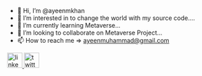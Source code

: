 - 👋 Hi, I’m @ayeenmkhan
- 👀 I’m interested in to change the world with my source code....
- 🌱 I’m currently learning Metaverse...
- 💞️ I’m looking to collaborate on Metaverse Project...
- 📫 How to reach me => ayeenmuhammad@gmail.com


<div align="left" dir="auto">
  <a href="https://www.linkedin.com/in/codewithshubhi/" rel="nofollow">
    <img src="https://camo.githubusercontent.com/4b17bf96ec09910d620801bf4537933731403ed2e8dca4bbf973ace4ae65ae4f/68747470733a2f2f696d672e736869656c64732e696f2f7374617469632f76313f6d6573736167653d4c696e6b6564496e266c6f676f3d6c696e6b6564696e266c6162656c3d26636f6c6f723d303037374235266c6f676f436f6c6f723d7768697465266c6162656c436f6c6f723d267374796c653d666f722d7468652d6261646765" height="35" alt="linkedin logo" data-canonical-src="https://img.shields.io/static/v1?message=LinkedIn&amp;logo=linkedin&amp;label=&amp;color=0077B5&amp;logoColor=white&amp;labelColor=&amp;style=for-the-badge" style="max-width: 100%;">
  </a>
  <a href="https://twitter.com/heyShubhi" rel="nofollow">
    <img src="https://camo.githubusercontent.com/7789b051e705904fb99407dd1cc884940e682635bb327ca01b1406b45c2dc563/68747470733a2f2f696d672e736869656c64732e696f2f7374617469632f76313f6d6573736167653d54776974746572266c6f676f3d74776974746572266c6162656c3d26636f6c6f723d314441314632266c6f676f436f6c6f723d7768697465266c6162656c436f6c6f723d267374796c653d666f722d7468652d6261646765" height="35" alt="twitter logo" data-canonical-src="https://img.shields.io/static/v1?message=Twitter&amp;logo=twitter&amp;label=&amp;color=1DA1F2&amp;logoColor=white&amp;labelColor=&amp;style=for-the-badge" style="max-width: 100%;">
  </a>
</div>
<!---
ayeenmkhan/ayeenmkhan is a ✨ special ✨ repository because its `README.md` (this file) appears on your GitHub profile.
You can click the Preview link to take a look at your changes.
--->
